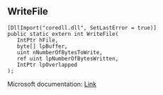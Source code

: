 ## WriteFile

```
[DllImport("coredll.dll", SetLastError = true)]
public static extern int WriteFile(
   IntPtr hFile,
   byte[] lpBuffer,
   uint nNumberOfBytesToWrite,
   ref uint lpNumberOfBytesWritten,
   IntPtr lpOverlapped
);
```

Microsoft documentation: [Link](https://docs.microsoft.com/en-us/windows/win32/api/fileapi/nf-fileapi-writefile)
